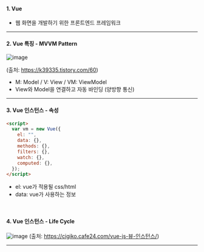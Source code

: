 #### 1. Vue

- 웹 화면을 개발하기 위한 프론트엔드 프레임워크

<hr>

#### 2. Vue 특징 - MVVM Pattern

![image](https://user-images.githubusercontent.com/62600984/117683418-01c63880-b1ef-11eb-916b-72ee76fa4c4d.png)

(출처: https://k39335.tistory.com/60)
- M: Model / V: View / VM: ViewModel
- View와 Model을 연결하고 자동 바인딩 (양방향 통신)

<hr>

#### 3. Vue 인스턴스 - 속성

```html
<script>
  var vm = new Vue({
    el: "",
    data: {},
    methods: {},
    filters: {},
    watch: {},
    computed: {},
  });
</script>
```
- el: vue가 적용될 css/html
- data: vue가 사용하는 정보

<br>

#### 4. Vue 인스턴스 - Life Cycle

![image](https://user-images.githubusercontent.com/62600984/117687155-777fd380-b1f2-11eb-8803-21488507126f.png)
(출처: https://cigiko.cafe24.com/vue-js-뷰-인스턴스/)

<hr>
